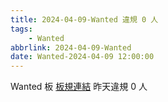 ```yaml
---
title: 2024-04-09-Wanted 違規 0 人
tags:
    - Wanted
abbrlink: 2024-04-09-Wanted
date: Wanted-2024-04-09 12:00:00
---
```

Wanted 板 [板規連結](https://www.ptt.cc/bbs/Wanted/M.1608829773.A.D3B.html)
昨天違規 0 人
